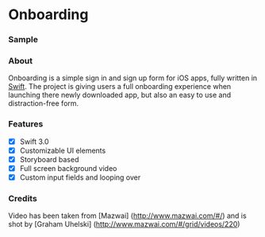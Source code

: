# Onboarding

### Sample

### About

Onboarding is a simple sign in and sign up form for iOS apps, fully written in [Swift](https://developer.apple.com/swift/). The project is giving users a full onboarding experience when launching there newly downloaded app, but also an easy to use and distraction-free form. 

### Features

- [x] Swift 3.0 
- [x] Customizable UI elements
- [x] Storyboard based
- [x] Full screen background video
- [x] Custom input fields and looping over

### Credits

Video has been taken from [Mazwai] (http://www.mazwai.com/#/) and is shot by [Graham Uhelski] (http://www.mazwai.com/#/grid/videos/220)

 